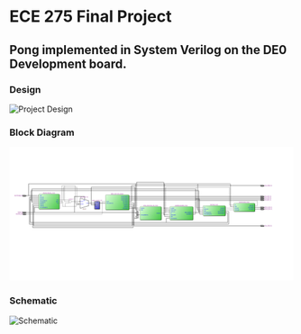 # ECE 275 Final Project

## Pong implemented in System Verilog on the DE0 Development board.

### Design
![Project Design](project_design.png)

### Block Diagram
![Block Diagram](Blockdiagram.png)

### Schematic
![Schematic](Schematic.png)
